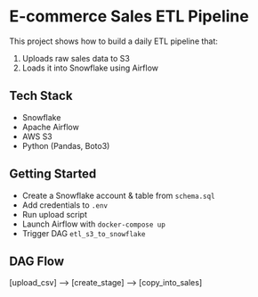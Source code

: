 # E-commerce Sales ETL Pipeline

This project shows how to build a daily ETL pipeline that:
1. Uploads raw sales data to S3
2. Loads it into Snowflake using Airflow

## Tech Stack
- Snowflake
- Apache Airflow
- AWS S3
- Python (Pandas, Boto3)

## Getting Started
- Create a Snowflake account & table from `schema.sql`
- Add credentials to `.env`
- Run upload script
- Launch Airflow with `docker-compose up`
- Trigger DAG `etl_s3_to_snowflake`

## DAG Flow
[upload_csv] --> [create_stage] --> [copy_into_sales]
